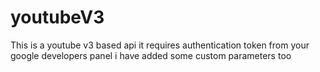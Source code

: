 # youtubeV3
This is a youtube v3 based api it requires authentication token from your google developers panel i have added some custom parameters too
